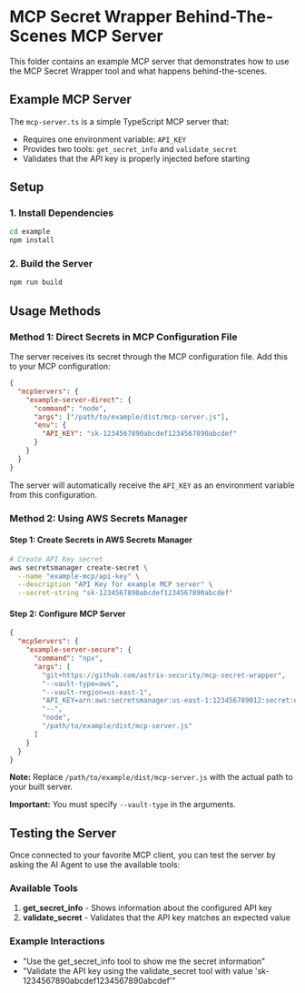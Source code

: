# MCP Secret Wrapper Behind-The-Scenes MCP Server

This folder contains an example MCP server that demonstrates how to use the MCP Secret Wrapper tool and what happens behind-the-scenes.

## Example MCP Server

The `mcp-server.ts` is a simple TypeScript MCP server that:

- Requires one environment variable: `API_KEY`
- Provides two tools: `get_secret_info` and `validate_secret`
- Validates that the API key is properly injected before starting

## Setup

### 1. Install Dependencies

```bash
cd example
npm install
```

### 2. Build the Server

```bash
npm run build
```

## Usage Methods

### Method 1: Direct Secrets in MCP Configuration File

The server receives its secret through the MCP configuration file. Add this to your MCP configuration:

```json
{
  "mcpServers": {
    "example-server-direct": {
      "command": "node",
      "args": ["/path/to/example/dist/mcp-server.js"],
      "env": {
        "API_KEY": "sk-1234567890abcdef1234567890abcdef"
      }
    }
  }
}
```

The server will automatically receive the `API_KEY` as an environment variable from this configuration.

### Method 2: Using AWS Secrets Manager

#### Step 1: Create Secrets in AWS Secrets Manager

```bash
# Create API Key secret
aws secretsmanager create-secret \
  --name "example-mcp/api-key" \
  --description "API Key for example MCP server" \
  --secret-string "sk-1234567890abcdef1234567890abcdef"
```

#### Step 2: Configure MCP Server

```json
{
  "mcpServers": {
    "example-server-secure": {
      "command": "npx",
      "args": [
        "git+https://github.com/astrix-security/mcp-secret-wrapper",
        "--vault-type=aws",
        "--vault-region=us-east-1",
        "API_KEY=arn:aws:secretsmanager:us-east-1:123456789012:secret:example-mcp/api-key",
        "--",
        "node",
        "/path/to/example/dist/mcp-server.js"
      ]
    }
  }
}
```

**Note:** Replace `/path/to/example/dist/mcp-server.js` with the actual path to your built server.

**Important:** You must specify `--vault-type` in the arguments.

## Testing the Server

Once connected to your favorite MCP client, you can test the server by asking the AI Agent to use the available tools:

### Available Tools

1. **get_secret_info** - Shows information about the configured API key
2. **validate_secret** - Validates that the API key matches an expected value

### Example Interactions

- "Use the get_secret_info tool to show me the secret information"
- "Validate the API key using the validate_secret tool with value 'sk-1234567890abcdef1234567890abcdef'"

